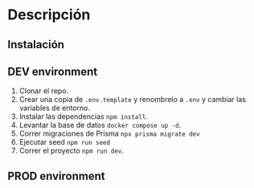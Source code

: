 # Descripción

## Instalación

## DEV environment

1. Clonar el repo.
2. Crear una copia de `.env.template` y renombrelo a `.env` y cambiar las variables de entorno.
3. Instalar las dependencias `npm install`.
4. Levantar la base de datos `docker compose up -d`.
5. Correr migraciones de Prisma `npx prisma migrate dev`
6. Ejecutar seed `npm run seed`
7. Correr el proyecto `npm run dev`.

## PROD environment
